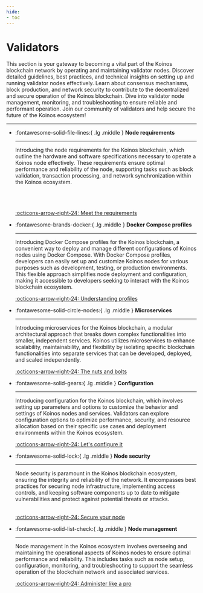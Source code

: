 ```yaml
---
hide:
- toc
---
```


# Validators
This section is your gateway to becoming a vital part of the Koinos blockchain network by operating and maintaining validator nodes. Discover detailed guidelines, best practices, and technical insights on setting up and running validator nodes effectively. Learn about consensus mechanisms, block production, and network security to contribute to the decentralized and secure operation of the Koinos blockchain. Dive into validator node management, monitoring, and troubleshooting to ensure reliable and performant operation. Join our community of validators and help secure the future of the Koinos ecosystem!

---
<div class="grid cards" markdown>

-   :fontawesome-solid-file-lines:{ .lg .middle } __Node requirements__

    ---

    Introducing the node requirements for the Koinos blockchain, which outline the hardware and software specifications necessary to operate a Koinos node effectively. These requirements ensure optimal performance and reliability of the node, supporting tasks such as block validation, transaction processing, and network synchronization within the Koinos ecosystem.
    <br/><br/><br/><br/>

    [:octicons-arrow-right-24: Meet the requirements](node-requirements.md)

-  :fontawesome-brands-docker:{ .lg .middle } __Docker Compose profiles__

    ---

    
    Introducing Docker Compose profiles for the Koinos blockchain, a convenient way to deploy and manage different configurations of Koinos nodes using Docker Compose. With Docker Compose profiles, developers can easily set up and customize Koinos nodes for various purposes such as development, testing, or production environments. This flexible approach simplifies node deployment and configuration, making it accessible to developers seeking to interact with the Koinos blockchain ecosystem.

    [:octicons-arrow-right-24: Understanding profiles](docker-compose-profiles.md)

-   :fontawesome-solid-circle-nodes:{ .lg .middle } __Microservices__

    ---

    Introducing microservices for the Koinos blockchain, a modular architectural approach that breaks down complex functionalities into smaller, independent services. Koinos utilizes microservices to enhance scalability, maintainability, and flexibility by isolating specific blockchain functionalities into separate services that can be developed, deployed, and scaled independently.

    [:octicons-arrow-right-24: The nuts and bolts](microservices.md)

-   :fontawesome-solid-gears:{ .lg .middle } __Configuration__

    ---

    Introducing configuration for the Koinos blockchain, which involves setting up parameters and options to customize the behavior and settings of Koinos nodes and services. Validators can explore configuration options to optimize performance, security, and resource allocation based on their specific use cases and deployment environments within the Koinos ecosystem.

    [:octicons-arrow-right-24: Let's configure it](configuration.md)

-   :fontawesome-solid-lock:{ .lg .middle } __Node security__

    ---

    Node security is paramount in the Koinos blockchain ecosystem, ensuring the integrity and reliability of the network. It encompasses best practices for securing node infrastructure, implementing access controls, and keeping software components up to date to mitigate vulnerabilities and protect against potential threats or attacks.
    <br/><br/>

    [:octicons-arrow-right-24: Secure your node](node-security.md)

-   :fontawesome-solid-list-check:{ .lg .middle } __Node management__

    ---

    
    Node management in the Koinos ecosystem involves overseeing and maintaining the operational aspects of Koinos nodes to ensure optimal performance and reliability. This includes tasks such as node setup, configuration, monitoring, and troubleshooting to support the seamless operation of the blockchain network and associated services.

    [:octicons-arrow-right-24: Administer like a pro](node-management.md)

</div>
